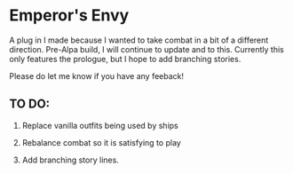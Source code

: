 # Emperor's Envy

A plug in I made because I wanted to take combat in a bit of a different direction.
Pre-Alpa build, I will continue to update and to this.
Currently this only features the prologue, but I hope to add branching stories.

Please do let me know if you have any feeback!

## TO DO:

1. Replace vanilla outfits being used by ships

2. Rebalance combat so it is satisfying to play

3. Add branching story lines.
